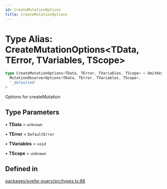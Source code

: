 ```yaml
---
id: CreateMutationOptions
title: CreateMutationOptions
---
```


# Type Alias: CreateMutationOptions\<TData, TError, TVariables, TScope\>

```ts
type CreateMutationOptions<TData, TError, TVariables, TScope> = OmitKeyof<
  MutationObserverOptions<TData, TError, TVariables, TScope>,
  '_defaulted'
>
```

Options for createMutation

## Type Parameters

• **TData** = `unknown`

• **TError** = `DefaultError`

• **TVariables** = `void`

• **TScope** = `unknown`

## Defined in

[packages/svelte-query/src/types.ts:88](https://github.com/TanStack/query/blob/main/packages/svelte-query/src/types.ts#L88)
